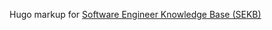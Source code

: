 Hugo markup for
[Software Engineer Knowledge Base (SEKB)](https://jon-hatfield-tech-writing.github.io/sekb-hugo-docs/)